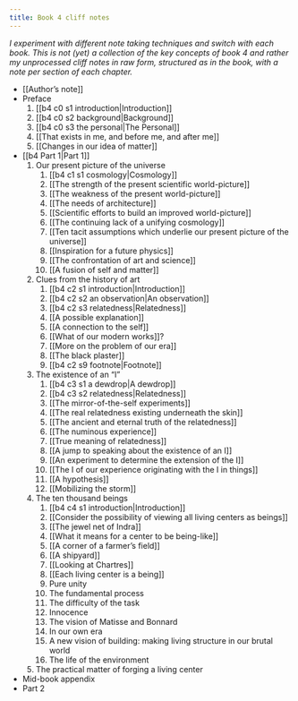```yaml
---
title: Book 4 cliff notes
---
```


*I experiment with different note taking techniques and switch with each book. This is not (yet) a collection of the key concepts of book 4 and rather my unprocessed cliff notes in raw form, structured as in the book, with a note per section of each chapter.*

* [[Author’s note]]
* Preface
	1. [[b4 c0 s1 introduction|Introduction]]
	2. [[b4 c0 s2 background|Background]]
	3. [[b4 c0 s3 the personal|The Personal]]
	4. [[That exists in me, and before me, and after me]]
	5. [[Changes in our idea of matter]]
* [[b4 Part 1|Part 1]]
	1. Our present picture of the universe
		1. [[b4 c1 s1 cosmology|Cosmology]]
		2. [[The strength of the present scientific world-picture]]
		3. [[The weakness of the present world-picture]]
		4. [[The needs of architecture]]
		5. [[Scientific efforts to build an improved world-picture]]
		6. [[The continuing lack of a unifying cosmology]]
		7. [[Ten tacit assumptions which underlie our present picture of the universe]]
		8. [[Inspiration for a future physics]]
		9. [[The confrontation of art and science]]
		10. [[A fusion of self and matter]]
	2. Clues from the history of art
		1. [[b4 c2 s1 introduction|Introduction]]
		2. [[b4 c2 s2 an observation|An observation]]
		3. [[b4 c2 s3 relatedness|Relatedness]]
		4. [[A possible explanation]]
		5. [[A connection to the self]]
		6. [[What of our modern works]]?
		7. [[More on the problem of our era]]
		8. [[The black plaster]]
		9. [[b4 c2 s9 footnote|Footnote]]
	3. The existence of an “I”
		1. [[b4 c3 s1 a dewdrop|A dewdrop]]
		2. [[b4 c3 s2 relatedness|Relatedness]]
		3. [[The mirror-of-the-self experiments]]
		4. [[The real relatedness existing underneath the skin]]
		5. [[The ancient and eternal truth of the relatedness]]
		6. [[The numinous experience]]
		7. [[True meaning of relatedness]]
		8. [[A jump to speaking about the existence of an I]]
		9. [[An experiment to determine the extension of the I]]
		10. [[The I of our experience originating with the I in things]]
		11. [[A hypothesis]]
		12. [[Mobilizing the storm]]
	4. The ten thousand beings
		1. [[b4 c4 s1 introduction|Introduction]]
		2. [[Consider the possibility of viewing all living centers as beings]]
		3. [[The jewel net of Indra]]
		4. [[What it means for a center to be being-like]]
		5. [[A corner of a farmer’s field]]
		6. [[A shipyard]]
		7. [[Looking at Chartres]]
		8. [[Each living center is a being]]
		9. Pure unity
		10. The fundamental process
		11. The difficulty of the task
		12. Innocence
		13. The vision of Matisse and Bonnard
		14. In our own era
		15. A new vision of building: making living structure in our brutal world
		16. The life of the environment
	5. The practical matter of forging a living center
* Mid-book appendix
* Part 2